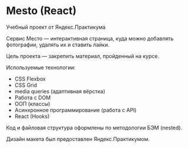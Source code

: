 # Mesto (React)

Учебный проект от Яндекс.Практикума

Сервис Место — интерактивная страница, куда можно добавлять фотографии, удалять их и ставить лайки.

Цель проекта — закрепить материал, пройденный на курсе.

Используемые технологии:

  * CSS Flexbox
  * CSS Grid
  * media queries (адаптивная вёрстка)
  * Работа с DOM
  * ООП (классы)
  * Асинхронное программирование (работа с API)
  * React (Hooks)


Код и файловая структура оформлены по методологии БЭМ (nested).

Дизайн макета был предоставлен Яндекс.Практикумом.
